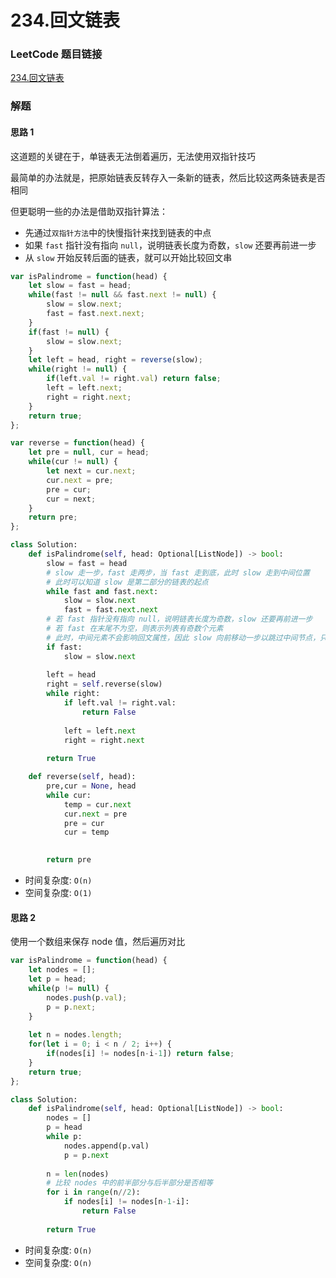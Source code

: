 # 234.回文链表

### LeetCode 题目链接

[234.回文链表](https://leetcode.cn/problems/palindrome-linked-list/)

### 解题

#### 思路 1

这道题的关键在于，单链表无法倒着遍历，无法使用双指针技巧

最简单的办法就是，把原始链表反转存入一条新的链表，然后比较这两条链表是否相同

但更聪明一些的办法是借助双指针算法：
- 先通过`双指针方法`中的快慢指针来找到链表的中点
- 如果 `fast` 指针没有指向 `null`，说明链表长度为奇数，`slow` 还要再前进一步
- 从 `slow` 开始反转后面的链表，就可以开始比较回文串

```js
var isPalindrome = function(head) {
    let slow = fast = head;
    while(fast != null && fast.next != null) {
        slow = slow.next;
        fast = fast.next.next;
    }
    if(fast != null) {
        slow = slow.next;
    }
    let left = head, right = reverse(slow);
    while(right != null) {
        if(left.val != right.val) return false;
        left = left.next;
        right = right.next;
    }
    return true;
};

var reverse = function(head) {
    let pre = null, cur = head;
    while(cur != null) {
        let next = cur.next;
        cur.next = pre;
        pre = cur;
        cur = next;
    }
    return pre;
};
```
```python
class Solution:
    def isPalindrome(self, head: Optional[ListNode]) -> bool:
        slow = fast = head
        # slow 走一步，fast 走两步，当 fast 走到底，此时 slow 走到中间位置
        # 此时可以知道 slow 是第二部分的链表的起点
        while fast and fast.next:
            slow = slow.next
            fast = fast.next.next
        # 若 fast 指针没有指向 null，说明链表长度为奇数，slow 还要再前进一步
        # 若 fast 在末尾不为空，则表示列表有奇数个元素
        # 此时，中间元素不会影响回文属性，因此 slow 向前移动一步以跳过中间节点，只关注后半部分
        if fast:
            slow = slow.next
        
        left = head
        right = self.reverse(slow)
        while right:
            if left.val != right.val:
                return False
            
            left = left.next
            right = right.next
        
        return True

    def reverse(self, head):
        pre,cur = None, head
        while cur:
            temp = cur.next
            cur.next = pre
            pre = cur
            cur = temp
        

        return pre
```
- 时间复杂度: `O(n)`
- 空间复杂度: `O(1)`

#### 思路 2

使用一个数组来保存 node 值，然后遍历对比

```js
var isPalindrome = function(head) {
    let nodes = [];
    let p = head;
    while(p != null) {
        nodes.push(p.val);
        p = p.next;
    }
    
    let n = nodes.length;
    for(let i = 0; i < n / 2; i++) {
        if(nodes[i] != nodes[n-i-1]) return false;
    }
    return true;
};
```
```python
class Solution:
    def isPalindrome(self, head: Optional[ListNode]) -> bool:
        nodes = []
        p = head
        while p:
            nodes.append(p.val)
            p = p.next
        
        n = len(nodes)
        # 比较 nodes 中的前半部分与后半部分是否相等
        for i in range(n//2):
            if nodes[i] != nodes[n-1-i]:
                return False
        
        return True
```
- 时间复杂度: `O(n)`
- 空间复杂度: `O(n)`